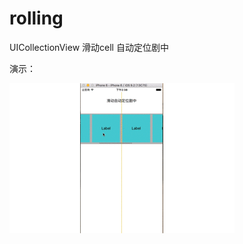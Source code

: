 # rolling
UICollectionView 滑动cell 自动定位剧中

演示：


![image](https://github.com/zhouzhiqiang1/rolling/blob/master/GifRolling.gif)  
